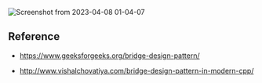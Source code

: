 ![Screenshot from 2023-04-08 01-04-07](https://user-images.githubusercontent.com/33947539/230701007-09cccdeb-4699-494a-8275-43eccecd06e9.png)

## Reference
- https://www.geeksforgeeks.org/bridge-design-pattern/

- http://www.vishalchovatiya.com/bridge-design-pattern-in-modern-cpp/
